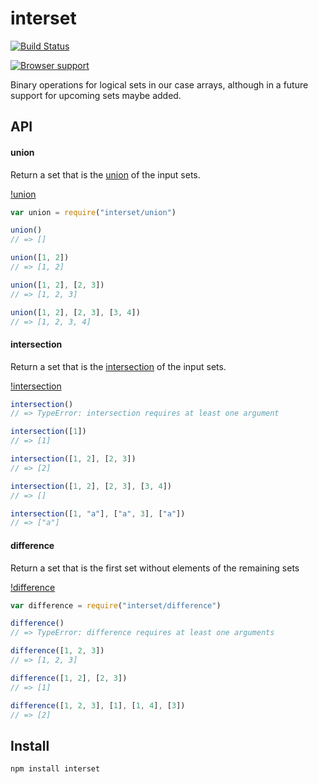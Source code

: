 # interset

[![Build Status](https://secure.travis-ci.org/Gozala/interset.png)](http://travis-ci.org/Gozala/interset)

[![Browser support](http://ci.testling.com/Gozala/interset.png)](http://ci.testling.com/Gozala/interset)

Binary operations for logical sets in our case arrays, although in a future
support for upcoming sets maybe added.

## API

#### union

Return a set that is the [union][] of the input sets.

[!union](http://upload.wikimedia.org/wikipedia/commons/thumb/3/30/Venn0111.svg/200px-Venn0111.svg.png)


```js
var union = require("interset/union")

union()
// => []

union([1, 2])
// => [1, 2]

union([1, 2], [2, 3])
// => [1, 2, 3]

union([1, 2], [2, 3], [3, 4])
// => [1, 2, 3, 4]
```

#### intersection

Return a set that is the [intersection][] of the input sets.

[!intersection](http://upload.wikimedia.org/wikipedia/commons/thumb/9/99/Venn0001.svg/200px-Venn0001.svg.png)

```js
intersection()
// => TypeError: intersection requires at least one argument

intersection([1])
// => [1]

intersection([1, 2], [2, 3])
// => [2]

intersection([1, 2], [2, 3], [3, 4])
// => []

intersection([1, "a"], ["a", 3], ["a"])
// => ["a"]
```

#### difference

Return a set that is the first set without elements of the remaining sets

[!difference](http://upload.wikimedia.org/wikipedia/commons/thumb/5/5a/Venn0010.svg/200px-Venn0010.svg.png)

```js
var difference = require("interset/difference")

difference()
// => TypeError: difference requires at least one arguments

difference([1, 2, 3])
// => [1, 2, 3]

difference([1, 2], [2, 3])
// => [1]

difference([1, 2, 3], [1], [1, 4], [3])
// => [2]
```

## Install

    npm install interset

[union]:http://en.wikipedia.org/wiki/Union_%28set_theory%29
[intersection]:http://en.wikipedia.org/wiki/Intersection_%28set_theory%29
[difference]:http://en.wikipedia.org/wiki/Set_difference#Relative_complement
